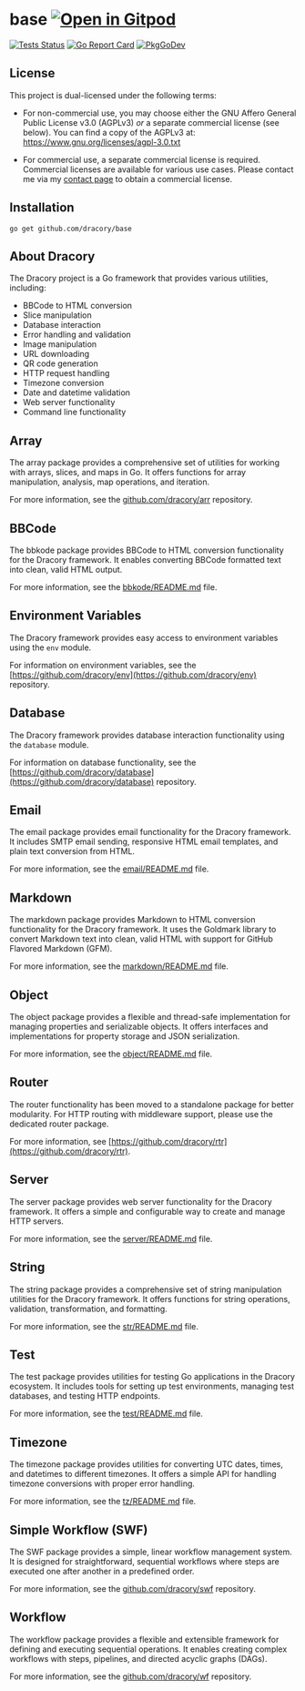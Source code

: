 # base <a href="https://gitpod.io/#https://github.com/dracory/base" style="float:right:"><img src="https://gitpod.io/button/open-in-gitpod.svg" alt="Open in Gitpod" loading="lazy"></a>

[![Tests Status](https://github.com/dracory/base/actions/workflows/tests.yml/badge.svg?branch=main)](https://github.com/dracory/base/actions/workflows/tests.yml)
[![Go Report Card](https://goreportcard.com/badge/github.com/dracory/base)](https://goreportcard.com/report/github.com/dracory/base)
[![PkgGoDev](https://pkg.go.dev/badge/github.com/dracory/base)](https://pkg.go.dev/github.com/dracory/base)

## License

This project is dual-licensed under the following terms:

- For non-commercial use, you may choose either the GNU Affero General Public License v3.0 (AGPLv3) _or_ a separate commercial license (see below). You can find a copy of the AGPLv3 at: https://www.gnu.org/licenses/agpl-3.0.txt

- For commercial use, a separate commercial license is required. Commercial licenses are available for various use cases. Please contact me via my [contact page](https://lesichkov.co.uk/contact) to obtain a commercial license.

## Installation

```
go get github.com/dracory/base
```

## About Dracory

The Dracory project is a Go framework that provides various utilities, including:

- BBCode to HTML conversion
- Slice manipulation
- Database interaction
- Error handling and validation
- Image manipulation
- URL downloading
- QR code generation
- HTTP request handling
- Timezone conversion
- Date and datetime validation
- Web server functionality
- Command line functionality


## Array

The array package provides a comprehensive set of utilities for working
with arrays, slices, and maps in Go.
It offers functions for array manipulation, analysis, map operations, and iteration.

For more information, see the [github.com/dracory/arr](https://github.com/dracory/arr) repository.

## BBCode

The bbkode package provides BBCode to HTML conversion functionality for the Dracory framework.
It enables converting BBCode formatted text into clean, valid HTML output.

For more information, see the [bbkode/README.md](bbkode/README.md) file.

## Environment Variables

The Dracory framework provides easy access to environment variables
using the `env` module.

For information on environment variables, see the [https://github.com/dracory/env](https://github.com/dracory/env) repository.

## Database

The Dracory framework provides database interaction functionality
using the `database` module.

For information on database functionality, see the [https://github.com/dracory/database](https://github.com/dracory/database) repository.

## Email

The email package provides email functionality for the Dracory framework.
It includes SMTP email sending, responsive HTML email templates, and plain text conversion from HTML.

For more information, see the [email/README.md](email/README.md) file.

## Markdown

The markdown package provides Markdown to HTML conversion functionality for the Dracory framework.
It uses the Goldmark library to convert Markdown text into clean, valid HTML with support for GitHub Flavored Markdown (GFM).

For more information, see the [markdown/README.md](markdown/README.md) file.

## Object

The object package provides a flexible and thread-safe implementation for managing properties and serializable objects.
It offers interfaces and implementations for property storage and JSON serialization.

For more information, see the [object/README.md](object/README.md) file.

## Router

The router functionality has been moved to a standalone package for better modularity.
For HTTP routing with middleware support, please use the dedicated router package.

For more information, see [https://github.com/dracory/rtr](https://github.com/dracory/rtr).

## Server

The server package provides web server functionality for the Dracory framework.
It offers a simple and configurable way to create and manage HTTP servers.

For more information, see the [server/README.md](server/README.md) file.

## String

The string package provides a comprehensive set of string manipulation utilities for the Dracory framework.
It offers functions for string operations, validation, transformation, and formatting.

For more information, see the [str/README.md](str/README.md) file.

## Test

The test package provides utilities for testing Go applications in the Dracory ecosystem.
It includes tools for setting up test environments, managing test databases, and testing HTTP endpoints.

For more information, see the [test/README.md](test/README.md) file.

## Timezone

The timezone package provides utilities for converting UTC dates, times, and datetimes to different timezones.
It offers a simple API for handling timezone conversions with proper error handling.

For more information, see the [tz/README.md](tz/README.md) file.

## Simple Workflow (SWF)

The SWF package provides a simple, linear workflow management system.
It is designed for straightforward, sequential workflows where steps are executed
one after another in a predefined order.

For more information, see the [github.com/dracory/swf](https://github.com/dracory/swf) repository.

## Workflow

The workflow package provides a flexible and extensible framework for defining
and executing sequential operations.
It enables creating complex workflows with steps, pipelines, and directed
acyclic graphs (DAGs).

For more information, see the [github.com/dracory/wf](https://github.com/dracory/wf) repository.

